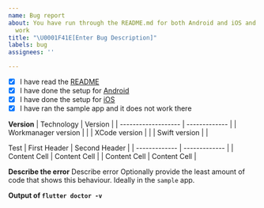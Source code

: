 ```yaml
---
name: Bug report
about: You have run through the README.md for both Android and iOS and it still won't
  work
title: "\U0001F41E[Enter Bug Description]"
labels: bug
assignees: ''

---
```


- [x] I have read the [README](https://github.com/vrtdev/flutter_workmanager/blob/master/README.md)
- [x] I have done the setup for [Android](https://github.com/vrtdev/flutter_workmanager/blob/master/ANDROID_SETUP.md)
- [x] I have done the setup for [iOS](https://github.com/vrtdev/flutter_workmanager/blob/master/IOS_SETUP.md)
- [x] I have ran the sample app and it does not work there

**Version**
| Technology | Version |
| ------------------- | ------------- |
| Workmanager version | |
| XCode version       | |
| Swift version       | |

Test
| First Header  | Second Header |
| ------------- | ------------- |
| Content Cell  | Content Cell  |
| Content Cell  | Content Cell  |

**Describe the error**
Describe error
Optionally provide the least amount of code that shows this behaviour. Ideally in the `sample` app.

**Output of `flutter doctor -v`**

